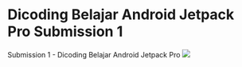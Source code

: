 # Dicoding Belajar Android Jetpack Pro Submission 1
Submission 1 - Dicoding Belajar Android Jetpack Pro
![](https://github.com/wival08/Dicoding-BAJP-Submission1/blob/main/BAJP1.gif)
